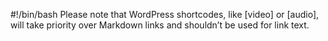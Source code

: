 #!/bin/bash
Please note that WordPress shortcodes, like [video] or [audio], will take priority over Markdown links and shouldn’t be used for link text.
